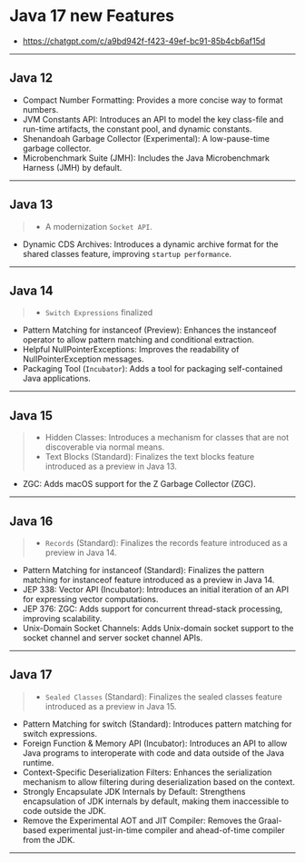 # Java 17 new Features
- https://chatgpt.com/c/a9bd942f-f423-49ef-bc91-85b4cb6af15d
---
## Java 12
- Compact Number Formatting: Provides a more concise way to format numbers.
- JVM Constants API: Introduces an API to model the key class-file and run-time artifacts, the constant pool, and dynamic constants.
- Shenandoah Garbage Collector (Experimental): A low-pause-time garbage collector.
- Microbenchmark Suite (JMH): Includes the Java Microbenchmark Harness (JMH) by default.
---

## Java 13
> - A modernization `Socket API`.
- Dynamic CDS Archives: Introduces a dynamic archive format for the shared classes feature, improving `startup performance`.

---

## Java 14
> - `Switch Expressions` finalized
- Pattern Matching for instanceof (Preview): Enhances the instanceof operator to allow pattern matching and conditional extraction.
- Helpful NullPointerExceptions: Improves the readability of NullPointerException messages.
- Packaging Tool (`Incubator`): Adds a tool for packaging self-contained Java applications.
---

## Java 15
> - Hidden Classes: Introduces a mechanism for classes that are not discoverable via normal means.
> - Text Blocks (Standard): Finalizes the text blocks feature introduced as a preview in Java 13.
- ZGC: Adds macOS support for the Z Garbage Collector (ZGC).

---

## Java 16
> - `Records` (Standard): Finalizes the records feature introduced as a preview in Java 14.
- Pattern Matching for instanceof (Standard): Finalizes the pattern matching for instanceof feature introduced as a preview in Java 14.
- JEP 338: Vector API (Incubator): Introduces an initial iteration of an API for expressing vector computations.
- JEP 376: ZGC: Adds support for concurrent thread-stack processing, improving scalability.
- Unix-Domain Socket Channels: Adds Unix-domain socket support to the socket channel and server socket channel APIs.
---

## Java 17
> - `Sealed Classes` (Standard): Finalizes the sealed classes feature introduced as a preview in Java 15.
- Pattern Matching for switch (Standard): Introduces pattern matching for switch expressions.
- Foreign Function & Memory API (Incubator): Introduces an API to allow Java programs to interoperate with code and data outside of the Java runtime.
- Context-Specific Deserialization Filters: Enhances the serialization mechanism to allow filtering during deserialization based on the context.
- Strongly Encapsulate JDK Internals by Default: Strengthens encapsulation of JDK internals by default, making them inaccessible to code outside the JDK.
- Remove the Experimental AOT and JIT Compiler: Removes the Graal-based experimental just-in-time compiler and ahead-of-time compiler from the JDK.
---

